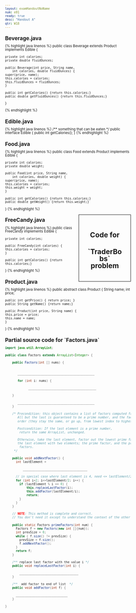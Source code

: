 ```yaml
---
layout: examHandoutNoName
num: e01
ready: true
desc: "Handout A"
qtr: W18
---
```


<style>
 body { font-size: 72%;
 line-height: 102%;

}

 td  {
  padding-left:5px; padding-right: 5px;
}
</style>


##  Beverage.java
{% highlight java linenos %}
public class Beverage extends Product implements Edible {

    private int calories;
    private double fluidOunces;
    
    public Beverage(int price, String name, 
		int calories, double fluidOunces) {
	super(price, name);
	this.calories = calories;
	this.fluidOunces = fluidOunces;
    }

    public int getCalories() {return this.calories;}
    public double getFluidOunces() {return this.fluidOunces;}
}

{% endhighlight %}

## Edible.java

{% highlight java linenos %}
/** something that can be eaten */
public interface Edible {
    public int getCalories();
}
{% endhighlight %}


## Food.java

{% highlight java linenos %}
public class Food extends Product implements Edible {

    private int calories;
    private double weight;
    
    public Food(int price, String name, 
		int calories, double weight) {
	super(price, name);
	this.calories = calories;
	this.weight = weight;
    }

    public int getCalories() {return this.calories;}
    public double getWeight() {return this.weight;}
}
{% endhighlight %}


<div style="float:right; width:30%; border: 1px solid black;padding:2em; line-height:200%; text-align:center;">
<h1>Code for </h1><h1>`TraderBobs` problem</h1>
</div>

## FreeCandy.java

{% highlight java linenos %}
public class FreeCandy implements Edible {

    private int calories;
    
    public FreeCandy(int calories) { 
	this.calories = calories;
    }

    public int getCalories() {return this.calories;}
}
{% endhighlight %}



## Product.java


{% highlight java linenos %}
public abstract class Product {
    String name;
    int price;
    
    public int getPrice() { return price; } 
    public String getName() {return name;}

    public Product(int price, String name) {
	this.price = price;
	this.name = name;
    }
}
{% endhighlight %}

<h2 markdown="1" class="page-break-before">Partial source code for `Factors.java`</h2>

```java
import java.util.ArrayList;

public class Factors extends ArrayList<Integer> {

    public Factors(int [] nums) {
    

       ___________________________________________

       for (int i: nums) {

             ______________________________________

	}

       ___________________________________________
    }

    /* Precondition: this object contains a list of factors computed from some number.  
       All but the last is guaranteed to be a prime number, and the factors are in non-decreasing
       order (they stay the same, or go up, from lowest index to highest index.)   

       Postcondition: If the last element is a prime number,
        return the same ArrayList, unchanged.

       Otherwise, take the last element, factor out the lowest prime factor, and replace 
       the last element with two elements; the prime factor, and the product of the remaining
        factors. 
     */

    public void addNextFactor() {
	  int lastElement = 

		  ____________________________________
	  
	  // in special case where last element is 4, need <= lastElement/2 not < 2
	  for (int i=2; i<=lastElement/2; i++) {
	    if (lastElement % i == 0) {
	     	this.replaceLastFactor(i);
		    this.addFactor(lastElement/i);
		    return;
	    }
	  }
    }

	// NOTE: This method is complete and correct.
	// You don't need it except to understand the context of the other code
	
    public static Factors primeFactors(int num) {
	  Factors f = new Factors(new int []{num});
	  int prevSize = 0;
	  while ( f.size() != prevSize) {
	    prevSize = f.size();
	    f.addNextFactor();
	  }
	  return f;
    }

    /** replace last factor with the value i */
    public void replaceLastFactor(int i) {

		_________________________________
    }

    /**  add factor to end of list  */
    public void addFactor(int f) {

	  _____________________________	
    }

}

```